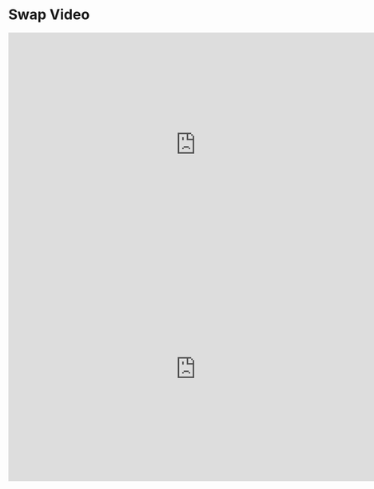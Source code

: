 # Swap Video



<iframe width="750" height="450" src="https://www.youtube.com/embed/qdwzgzJXoYY" frameborder="0" allow="accelerometer; autoplay; encrypted-media; gyroscope; picture-in-picture" allowfullscreen></iframe>



<iframe width="750" height="450" src="https://www.youtube.com/embed/F8Q3CTEmhUo" frameborder="0" allow="accelerometer; autoplay; encrypted-media; gyroscope; picture-in-picture" allowfullscreen></iframe>

